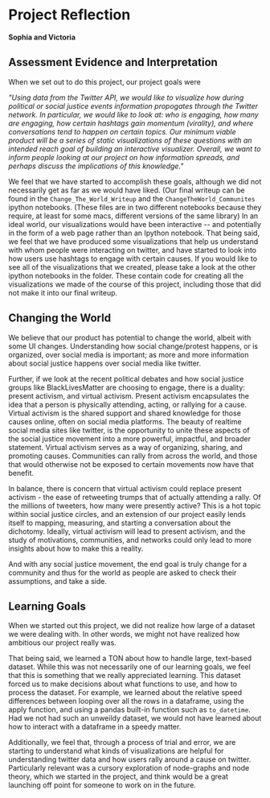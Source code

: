# Project Reflection

**Sophia and Victoria**

## Assessment Evidence and Interpretation
When we set out to do this project, our project goals were

*"Using data from the Twitter API, we would like to visualize how during political or social justice events information propogates through the Twitter network. In particular, we would like to look at: who is engaging, how many are engaging, how certain hashtags gain momentum (virality), and where conversations tend to happen on certain topics. Our minimum viable product will be a series of static visualizations of these questions with an intended reach goal of building an interactive visualizer. Overall, we want to inform people looking at our project on how information spreads, and perhaps discuss the implications of this knowledge."*

We feel that we have started to accomplish these goals, although we did not necessarily get as far as we would have liked. (Our final writeup can be found in the `Change_The_World_Writeup` and the `ChangeTheWorld_Communites` ipython notebooks. (These files are in two different notebooks because they require, at least for some macs, different versions of the same library)  In an ideal world, our visualizations would have been interactive -- and potentially in the form of a web page rather than an Ipython notebook. That being said, we feel that we have produced some visualizations that help us understand with whom people were interacting on twitter, and have started to look into how users use hashtags to engage with certain causes. If you would like to see all of the visualizations that we created, please take a look at the other ipython notebooks in the folder. These contain code for creating all the visualizations we made of the course of this project, including those that did not make it into our final writeup. 

## Changing the World
We believe that our product has potential to change the world, albeit with some UI changes. Understanding how social change/protest happens, or is organized, over social media is important; as more and more information about social justice happens over social media like twitter. 

Further, if we look at the recent political debates and how social justice groups like BlackLivesMatter are choosing to engage, there is a duality: present activism, and virtual activism. Present activism encapsulates the idea that a person is physically attending, acting, or rallying for a cause. Virtual activism is the shared support and shared knowledge for those causes online, often on social media platforms. The beauty of realtime social media sites like twitter, is the opportunity to unite these aspects of the social justice movement into a more powerful, impactful, and broader statement. Virtual activism serves as a way of organizing, sharing, and promoting causes. Communities can rally from across the world, and those that would otherwise not be exposed to certain movements now have that benefit.  

In balance, there is concern that virtual activism could replace present activism - the ease of retweeting trumps that of actually attending a rally. Of the millions of tweeters, how many were presently active? This is a hot topic within social justice circles, and an extension of our project easily lends itself to mapping, measuring, and starting a conversation about the dichotomy. Ideally, virtual activism will lead to present activism, and the study of motivations, communities, and networks could only lead to more insights about how to make this a reality. 

And with any social justice movement, the end goal is truly change for a community and thus for the world as people are asked to check their assumptions, and take a side. 

## Learning Goals
When we started out this project, we did not realize how large of a dataset we were dealing with. In other words, we might not have realized how ambitious our project really was. 

That being said, we learned a TON about how to handle large, text-based dataset. While this was not necessarily one of our learning goals, we feel that this is something that we really appreciated learning. This dataset forced us to make decisions about what functions to use, and how to process the dataset. For example, we learned about the relative speed differences between looping over all the rows in a dataframe, using the apply function, and using a pandas built-in function such as `to_datetime`. Had we not had such an unweildy dataset, we would not have learned about how to interact with a dataframe in a speedy matter. 

Additionally, we feel that, through a process of trial and error, we are starting to understand what kinds of visualizations are helpful for understanding twitter data and how users rally around a cause on twitter. Particularly relevant was a cursory exploration of node-graphs and node theory, which we started in the project, and think would be a great launching off point for someone to work on in the future.